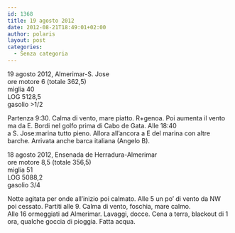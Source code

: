 ```yaml
---
id: 1368
title: 19 agosto 2012
date: 2012-08-21T18:49:01+02:00
author: polaris
layout: post
categories:
  - Senza categoria
---
```

19 agosto 2012, Almerimar-S. Jose  
ore motore 6 (totale 362,5)  
miglia 40  
LOG 5128,5  
gasolio >1/2

Partenza 9:30. Calma di vento, mare piatto. R+genoa. Poi aumenta il vento ma da E. Bordi nel golfo prima di Cabo de Gata. Alle 18:40  
a S. Jose:marina tutto pieno. Allora all&#8217;ancora a E del marina con altre barche. Arrivata anche barca italiana (Angelo B).

18 agosto 2012, Ensenada de Herradura-Almerimar  
ore motore 8,5 (totale 356,5)  
miglia 51  
LOG 5088,2  
gasolio 3/4

Notte agitata per onde all&#8217;inizio poi calmato. Alle 5 un po&#8217; di vento da NW poi cessato. Partiti alle 9. Calma di vento, foschia, mare calmo.  
Alle 16 ormeggiati ad Almerimar. Lavaggi, docce. Cena a terra, blackout di 1 ora, qualche goccia di pioggia. Fatta acqua.